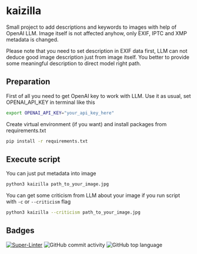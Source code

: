 # kaizilla
Small project to add descriptions and keywords to images with help of OpenAI LLM. Image itself is not affected anyhow, only EXIF, IPTC and XMP metadata is changed.

Please note that you need to set description in EXIF data first, LLM can not deduce good image description just from image itself. You better to provide some meaningful description to direct model right path.

## Preparation

First of all you need to get OpenAI key to work with LLM. Use it as usual, set OPENAI_API_KEY in terminal like this
```bash
export OPENAI_API_KEY="your_api_key_here"
```

Create virtual environment (if you want) and install packages from requirements.txt
```bash
pip install -r requirements.txt
```

## Execute script
You can just put metadata into image
```bash
python3 kaizilla path_to_your_image.jpg
```

You can get some criticism from LLM about your image if you run script with `-c` or `--criticism` flag
```bash
python3 kaizilla --criticism path_to_your_image.jpg
```

## Badges

[![Super-Linter](https://github.com/Ansud/kaizilla/actions/workflows/superlinter.yml/badge.svg)](https://github.com/marketplace/actions/super-linter)
![GitHub commit activity](https://img.shields.io/github/commit-activity/w/Ansud/kaizilla)
![GitHub top language](https://img.shields.io/github/languages/top/Ansud/kaizilla)
